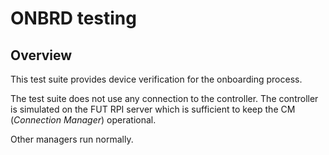 # ONBRD testing

## Overview

This test suite provides device verification for the onboarding process.

The test suite does not use any connection to the controller. The controller is simulated on the FUT RPI server which is
sufficient to keep the CM (_Connection Manager_) operational.

Other managers run normally.
